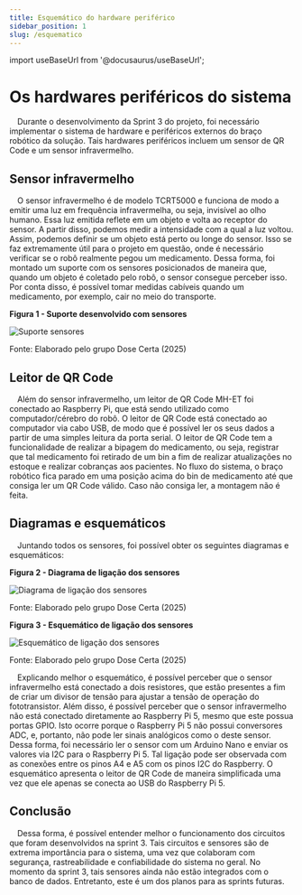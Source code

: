 ```yaml
---
title: Esquemático do hardware periférico
sidebar_position: 1
slug: /esquematico
---
```


import useBaseUrl from '@docusaurus/useBaseUrl';

# Os hardwares periféricos do sistema

&emsp;Durante o desenvolvimento da Sprint 3 do projeto, foi necessário implementar o sistema de hardware e periféricos externos do braço robótico da solução. Tais hardwares periféricos incluem um sensor de QR Code e um sensor infravermelho.


## Sensor infravermelho 

&emsp;O sensor infravermelho é de modelo TCRT5000 e funciona de modo a emitir uma luz em frequência infravermelha, ou seja, invisível ao olho humano. Essa luz emitida reflete em um objeto e volta ao receptor do sensor. A partir disso, podemos medir a intensidade com a qual a luz voltou. Assim, podemos definir se um objeto está perto ou longe do sensor. Isso se faz extremamente útil para o projeto em questão, onde é necessário verificar se o robô realmente pegou um medicamento. Dessa forma, foi montado um suporte com os sensores posicionados de maneira que, quando um objeto é coletado pelo robô, o sensor consegue perceber isso. Por conta disso, é possível tomar medidas cabíveis quando um medicamento, por exemplo, cair no meio do transporte. 

<div style={{ textAlign: 'center' }}>
  <p><strong>Figura 1 - Suporte desenvolvido com sensores</strong></p>
  <img 
    src={useBaseUrl('/img/suporte_sensores.jpeg')} 
    alt="Suporte sensores" 
    title="Suporte sensores" 
    style={{ maxWidth: '80%', height: 'auto' }}
  />
  <p>Fonte: Elaborado pelo grupo Dose Certa (2025)</p>
</div>

## Leitor de QR Code

&emsp;Além do sensor infravermelho, um leitor de QR Code MH-ET foi conectado ao Raspberry Pi, que está sendo utilizado como computador/cérebro do robô. O leitor de QR Code está conectado ao computador via cabo USB, de modo que é possível ler os seus dados a partir de uma simples leitura da porta serial. O leitor de QR Code tem a funcionalidade de realizar a bipagem do medicamento, ou seja, registrar que tal medicamento foi retirado de um bin a fim de realizar atualizações no estoque e realizar cobranças aos pacientes. No fluxo do sistema, o braço robótico fica parado em uma posição acima do bin de medicamento até que consiga ler um QR Code válido. Caso não consiga ler, a montagem não é feita. 

## Diagramas e esquemáticos

&emsp;Juntando todos os sensores, foi possível obter os seguintes diagramas e esquemáticos:

<div style={{ textAlign: 'center' }}>
  <p><strong>Figura 2 - Diagrama de ligação dos sensores</strong></p>
  <img 
    src={useBaseUrl('/img/diagrama_sensores.png')} 
    alt="Diagrama de ligação dos sensores" 
    title="Diagrama de ligação dos sensores" 
    style={{ maxWidth: '80%', height: 'auto' }}
  />
  <p>Fonte: Elaborado pelo grupo Dose Certa (2025)</p>
</div>


<div style={{ textAlign: 'center' }}>
  <p><strong>Figura 3 - Esquemático de ligação dos sensores</strong></p>
  <img 
    src={useBaseUrl('/img/esquematico_sensores.png')} 
    alt="Esquemático de ligação dos sensores" 
    title="Esquemático de ligação dos sensores" 
    style={{ maxWidth: '80%', height: 'auto' }}
  />
  <p>Fonte: Elaborado pelo grupo Dose Certa (2025)</p>
</div>

&emsp;Explicando melhor o esquemático, é possível perceber que o sensor infravermelho está conectado a dois resistores, que estão presentes a fim de criar um divisor de tensão para ajustar a tensão de operação do fototransistor. Além disso, é possível perceber que o sensor infravermelho não está conectado diretamente ao Raspberry Pi 5, mesmo que este possua portas GPIO. Isto ocorre porque o Raspberry Pi 5 não possui conversores ADC, e, portanto, não pode ler sinais analógicos como o deste sensor. Dessa forma, foi necessário ler o sensor com um Arduino Nano e enviar os valores via I2C para o Raspberry Pi 5. Tal ligação pode ser observada com as conexões entre os pinos A4 e A5 com os pinos I2C do Raspberry. O esquemático apresenta o leitor de QR Code de maneira simplificada uma vez que ele apenas se conecta ao USB do Raspberry Pi 5. 
## Conclusão

&emsp;Dessa forma, é possível entender melhor o funcionamento dos circuitos que foram desenvolvidos na sprint 3. Tais circuitos e sensores são de extrema importância para o sistema, uma vez que colaboram com segurança, rastreabilidade e confiabilidade do sistema no geral. No momento da sprint 3, tais sensores ainda não estão integrados com o banco de dados. Entretanto, este é um dos planos para as sprints futuras. 
